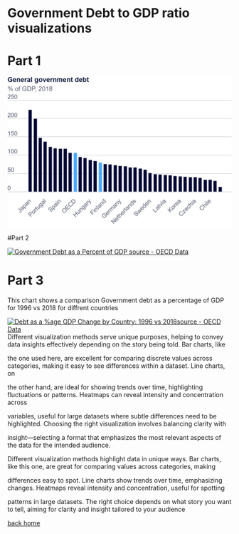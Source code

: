 # Government Debt to GDP ratio visualizations

# Part 1 
![This visualizations shows the general government debt as a %  of GDP for various countries](OECD_data.jpg)

#Part 2 
<div class='tableauPlaceholder' id='viz1730781042110' style='position: relative'><noscript><a href='#'><img alt='Government Debt as a Percent of GDP source - OECD Data ' src='https:&#47;&#47;public.tableau.com&#47;static&#47;images&#47;Go&#47;Govt_debt-GDP_ratio&#47;debt_gdp_ratio-source-OECDData&#47;1_rss.png' style='border: none' /></a></noscript><object class='tableauViz'  style='display:none;'><param name='host_url' value='https%3A%2F%2Fpublic.tableau.com%2F' /> <param name='embed_code_version' value='3' /> <param name='site_root' value='' /><param name='name' value='Govt_debt-GDP_ratio&#47;debt_gdp_ratio-source-OECDData' /><param name='tabs' value='no' /><param name='toolbar' value='yes' /><param name='static_image' value='https:&#47;&#47;public.tableau.com&#47;static&#47;images&#47;Go&#47;Govt_debt-GDP_ratio&#47;debt_gdp_ratio-source-OECDData&#47;1.png' /> <param name='animate_transition' value='yes' /><param name='display_static_image' value='yes' /><param name='display_spinner' value='yes' /><param name='display_overlay' value='yes' /><param name='display_count' value='yes' /><param name='language' value='en-US' /><param name='filter' value='publish=yes' /></object></div>   
<script type='text/javascript'>          
  var divElement = document.getElementById('viz1730781042110');    
  var vizElement = divElement.getElementsByTagName('object')[0];           
  vizElement.style.width='100%';vizElement.style.height=(divElement.offsetWidth*0.75)+'px';            
  var scriptElement = document.createElement('script');           
  scriptElement.src = 'https://public.tableau.com/javascripts/api/viz_v1.js';            
  vizElement.parentNode.insertBefore(scriptElement, vizElement);       
</script>

# Part 3

This chart shows a comparison Government debt as a percentage of GDP for 1996 vs 2018 for diffrent countries

<div class='tableauPlaceholder' id='viz1730781151149' style='position: relative'><noscript><a href='#'><img alt='Debt as a %age GDP  Change by Country: 1996 vs 2018source - OECD Data ' src='https:&#47;&#47;public.tableau.com&#47;static&#47;images&#47;De&#47;Debt-GDP_ratio2&#47;Sheet1&#47;1_rss.png' style='border: none' /></a></noscript><object class='tableauViz'  style='display:none;'><param name='host_url' value='https%3A%2F%2Fpublic.tableau.com%2F' /> <param name='embed_code_version' value='3' /> <param name='site_root' value='' /><param name='name' value='Debt-GDP_ratio2&#47;Sheet1' /><param name='tabs' value='no' /><param name='toolbar' value='yes' /><param name='static_image' value='https:&#47;&#47;public.tableau.com&#47;static&#47;images&#47;De&#47;Debt-GDP_ratio2&#47;Sheet1&#47;1.png' /> <param name='animate_transition' value='yes' /><param name='display_static_image' value='yes' /><param name='display_spinner' value='yes' /><param name='display_overlay' value='yes' /><param name='display_count' value='yes' /><param name='language' value='en-US' /><param name='filter' value='publish=yes' /></object></div>             <script type='text/javascript'>       
  var divElement = document.getElementById('viz1730781151149');            
  var vizElement = divElement.getElementsByTagName('object')[0];            
  vizElement.style.width='100%';vizElement.style.height=(divElement.offsetWidth*0.75)+'px';          
  var scriptElement = document.createElement('script');         
  scriptElement.src = 'https://public.tableau.com/javascripts/api/viz_v1.js';            
  vizElement.parentNode.insertBefore(scriptElement, vizElement);      
</script>
Different visualization methods serve unique purposes, helping to convey data insights effectively depending on the story being told. Bar charts, like 

the one used here, are excellent for comparing discrete values across categories, making it easy to see differences within a dataset. Line charts, on

the other hand, are ideal for showing trends over time, highlighting fluctuations or patterns. Heatmaps can reveal intensity and concentration across

variables, useful for large datasets where subtle differences need to be highlighted. Choosing the right visualization involves balancing clarity with

insight—selecting a format that emphasizes the most relevant aspects of the data for the intended audience.


Different visualization methods highlight data in unique ways. Bar charts, like this one, are great for comparing values across categories, making

differences easy to spot. Line charts show trends over time, emphasizing changes. Heatmaps reveal intensity and concentration, useful for spotting

patterns in large datasets. The right choice depends on what story you want to tell, aiming for clarity and insight tailored to your audience


[back home](/README.md)
